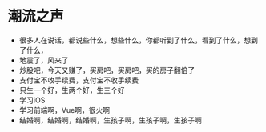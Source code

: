 # 潮流之声



* 很多人在说话，都说些什么，想些什么，你都听到了什么，看到了什么，想到了什么，
* 地震了，风来了
* 炒股吧，今天又赚了，买房吧，买房吧，买的房子翻倍了
* 支付宝不收手续费，支付宝不收手续费
* 只生一个好，生两个好，生三个好
* 学习iOS
* 学习前端啊，Vue啊，很火啊
* 结婚啊，结婚啊，结婚啊，生孩子啊，生孩子啊，生孩子啊

